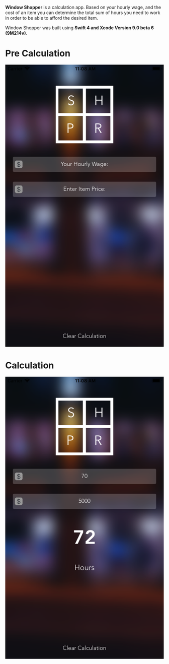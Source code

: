 **Window Shopper** is a calculation app. Based on your hourly wage, and the cost of an item you can determine the total sum of hours you need to work in order to be able to afford the desired item.

Window Shopper was built using **Swift 4 and Xcode Version 9.0 beta 6 (9M214v)**.

# Pre Calculation
![Alt text](https://github.com/mrabins/Window-Shopper/blob/screenshots/Pre-calculation.png)


# Calculation
![Alt text](https://github.com/mrabins/Window-Shopper/blob/screenshots/Calculation.png)
